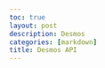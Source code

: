 ```yaml
--- 
toc: true
layout: post
description: Desmos
categories: [markdown]
title: Desmos API
---
```

<body>
<html>
    <head>
        <script src="https://www.desmos.com/api/v0.5/calculator.js?apiKey=dcb31709b452b1cf9dc26972add0fda6"></script>
    </head>
    <body>
        <div id="calculator" style="width: 1480px; height: 750px;"></div>
        <script>
            var myCalculator = Desmos.Calculator(document.getElementById('calculator'));
        </script>
        </th>
    </body>
</html>